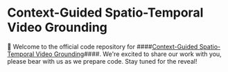# Context-Guided Spatio-Temporal Video Grounding
🔮 Welcome to the official code repository for ####[Context-Guided Spatio-Temporal Video Grounding](https://arxiv.org/abs/2401.01578)####. We're excited to share our work with you, please bear with us as we prepare code. Stay tuned for the reveal!
